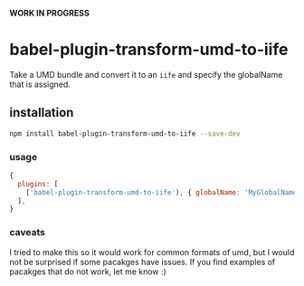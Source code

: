 **WORK IN PROGRESS**

# babel-plugin-transform-umd-to-iife

Take a UMD bundle and convert it to an `iife` and specify the globalName that is assigned.

## installation

```bash
npm install babel-plugin-transform-umd-to-iife --save-dev
```

### usage

```javascript
{
  plugins: [
    ['babel-plugin-transform-umd-to-iife'), { globalName: 'MyGlobalName' }],
  ],
}
```
### caveats

I tried to make this so it would work for common formats of umd, but I would not be surprised if some pacakges have issues. If you find examples of pacakges that do not work, let me know :)
